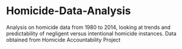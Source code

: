 # Homicide-Data-Analysis
Analysis on homicide data from 1980 to 2014, looking at trends and predictability of negligent versus intentional homicide instances. Data obtained from Homicide Accountability Project

